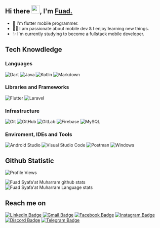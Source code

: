 ## Hi there <img src="https://github.com/TheDudeThatCode/TheDudeThatCode/blob/master/Assets/Hi.gif" width="27px">, I'm [Fuad.](https://www.linkedin.com/in/fuad-syafaat-muharram-5a718614a)

- 🌱 I'm flutter mobile programmer.
- 👨‍💻 I am passionate about mobile dev & I enjoy learning new things.
- ✨ I'm currently studying to become a fullstack mobile developer.

<!--
**Fuad-SM/fuad-sm** is a ✨ _special_ ✨ repository because its `README.md` (this file) appears on your GitHub profile.

Here are some ideas to get you started:

- 🔭 I’m currently working on ...
- 🌱 I’m currently learning ...
- 👯 I’m looking to collaborate on ...
- 🤔 I’m looking for help with ...
- 💬 Ask me about ...
- 📫 How to reach me: ...
- 😄 Pronouns: ...
- ⚡ Fun fact: ...
-->

## Tech Knowdledge

### Languages

  ![Dart](https://img.shields.io/badge/-Dart-333333?style=flat&logo=dart&logoColor=42bff5) ![Java](https://img.shields.io/badge/Java-%23007396.svg?logo=java&logoColor=white) ![Kotlin](https://img.shields.io/badge/-Kotlin-333333?style=flat&logo=kotlin) ![Markdown](https://img.shields.io/badge/Markdown-000000?style=flate&logo=markdown&logoColor=white)

### Libraries and Frameworks

![Flutter](https://img.shields.io/badge/-Flutter-333333?style=flat&logo=flutter&logoColor=42bff5) ![Laravel](https://img.shields.io/badge/-Laravel-333333?style=flat&logo=laravel)

### Infrastructure

![Git](https://img.shields.io/badge/Git%20-%23F05033.svg?logo=git&logoColor=white) ![GitHub](https://img.shields.io/badge/GitHub%20Pages-%23327FC7.svg?style=flat&logo=github&logoColor=white) ![GitLab](https://img.shields.io/badge/-GitLab-333333?style=flat&logo=gitlab) ![Firebase](https://img.shields.io/badge/Firebase-ffca28?style=flate&logo=firebase&logoColor=black) ![MySQL](https://img.shields.io/badge/MySQL-00000F?style=flat&logo=mysql&logoColor=white)

### Enviroment, IDEs and Tools

  ![Android Studio](https://img.shields.io/badge/-Android%20Studio-333333?style=flat&logo=Android-studio) ![Visual Studio Code](https://img.shields.io/badge/Visual%20Studio%20Code-0078d7.svg?logo=visual-studio-code&logoColor=white) ![Postman](https://img.shields.io/badge/-Postman-333333?style=flat&logo=postman) ![Windows](https://img.shields.io/badge/-Windows%2010-333333?style=flat&logo=windows)

## Github Statistic

![Profile Views](https://komarev.com/ghpvc/?username=Fuad-SM&label=Fuad-SM%20Profile%20Views%20&color=dc143c&style=plastic)

![Fuad Syafa'at Muharram github stats](https://github-readme-stats.vercel.app/api?username=Fuad-SM&show_icons=true&hide_border=false) ![Fuad Syafa'at Muharram Language stats](https://github-readme-stats.vercel.app/api/top-langs/?username=Fuad-SM&count_private=true&hide=javascript&layout=compact&langs_count=8&hide_border=false)

## Reach me on

[![Linkedin Badge](https://img.shields.io/badge/-LinkedIn-blue?style=for-the-badge&logo=Linkedin&logoColor=white&link=https://www.linkedin.com/in/rebeccamanzi/)](https://www.linkedin.com/in/fuad-syafaat-muharram-5a718614a) [![Gmail Badge](https://img.shields.io/badge/-Gmail-c14438?style=for-the-badge&logo=Gmail&logoColor=white&link=mailto:rebeccamanzi@gmail.com)](mailto:fsyafaatm@gmail.com) [![Facebook Badge](https://img.shields.io/badge/facebook-%231877F2.svg?&style=for-the-badge&logo=facebook&logoColor=white)](https://www.facebook.com/fsmuharram/) [![Instagram Badge](https://img.shields.io/badge/-Instagram-C13584?style=for-the-badge&labelColor=C13584&logo=instagram&logoColor=white&link=https://www.instagram.com/codepwr/)](https://www.instagram.com/fuadsyafaatm/) [![Discord Badge](https://img.shields.io/badge/-Discord-7289d9?style=for-the-badge&labelColor=7289d9&logo=discord&logoColor=white)](https://discord.com/users/Fuu#3897) [![Telegram Badge](https://img.shields.io/badge/-Telegram-1B92D1?style=for-the-badge&labelColor=1B92D1&logo=telegram&logoColor=white)](https://t.me/fsmuharram)
